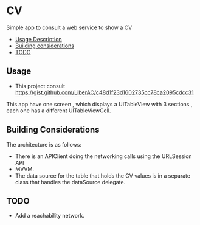 # CV
Simple app to consult a web service to show a CV

- [Usage Description](#usage)
- [Building considerations](#building-considerations)
- [TODO](#todo)

## Usage

- This project consult https://gist.github.com/LiberAC/c48d1f23d1602735cc78ca2095cdcc31

This app have one screen , which displays a UITableView with 3 sections , each one has a different UITableViewCell.


## Building Considerations

The architecture is as follows:

- There is an APIClient doing the networking calls using the URLSession API
- MVVM.
- The data source for the table that holds the CV values is in a separate class that handles the dataSource delegate.

## TODO

- Add a reachability network.

